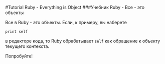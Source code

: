 #Tutorial Ruby - Everything is Object
###Учебник Ruby - Все - это объекты

Все в Ruby - это объекты. Если, к примеру, вы наберете 

`print self`

в редакторе кода, то Ruby обрабатывает `self` как обращение к объекту текущего контекста.

Попробуйте!